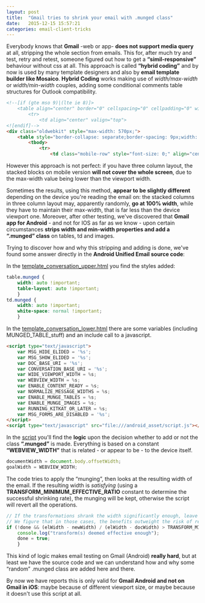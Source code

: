 ```yaml
---
layout: post
title:  "Gmail tries to shrink your email with .munged class"
date:   2015-12-15 15:57:21
categories: email-client-tricks
---
```

Everybody knows that **Gmail** -web or app- **does not support media query** at all, stripping the whole *<style></style>* section from emails.
This for, after much try and test, retry and retest, someone figured out how to get a **“simil-responsive”** behaviour without css at all. This approach is called **“hybrid coding”** and by now is used by many template designers and also by **email template builder like Mosaico**.
**Hybrid Coding** works making use of *width/max-width* or *width/min-width* couples, adding some conditional comments table structures for Outlook compatibility.

```html
<!--[if (gte mso 9)|(lte ie 8)]>
    <table align="center" border="0" cellspacing="0" cellpadding="0" width="570">
        <tr>
            <td align="center" valign="top">
<![endif]-->
<div class="oldwebkit" style="max-width: 570px;">
    <table style="border-collapse: separate;border-spacing: 9px;width: 100%;max-width: 570px;background-color: #fff;" class="vb-row fullpad" bgcolor="#ffffff" border="0" cellpadding="0" cellspacing="9" width="570">
        <tbody>
            <tr>
                <td class="mobile-row" style="font-size: 0;" align="center" valign="top">[...]
```

However this approach is not perfect: if you have three column layout, the stacked blocks on mobile version **will not cover the whole screen**, due to the max-width value being lower than the viewport width.

<!--more-->

Sometimes the results, using this method, **appear to be slightly different** depending on the device you're reading the email on: the stacked columns in three column layout may, apparently randomly, **go at 100% width**, while they have to maintain their max-width, that is far less than the device viewport one. 
Moreover, after other testing, we've discovered that **Gmail app for Android** - and not for IOS as far as we know - upon certain circumstances **strips width and min-width properties and add a “.munged” class** on tables, td and images.

Trying to discover how and why this stripping and adding is done, we've found some answer directly in the **Android Unified Email source code**:

In the [template_conversation_upper.html](https://android.googlesource.com/platform/packages/apps/UnifiedEmail/+/525dfca7775adf3e01bb033122c9c7ed226ed213/res/raw/template_conversation_upper.html) you find the styles added:

```css
table.munged {
    width: auto !important;
    table-layout: auto !important;
    }
td.munged {
    width: auto !important;
    white-space: normal !important;
    }
```

In the [template_conversation_lower.html](https://android.googlesource.com/platform/packages/apps/UnifiedEmail/+/525dfca7775adf3e01bb033122c9c7ed226ed213/res/raw/template_conversation_lower.html) there are some variables (including MUNGED_TABLE_stuff) and an include call to a javascript.

```html   
<script type="text/javascript">
    var MSG_HIDE_ELIDED = '%s';
    var MSG_SHOW_ELIDED = '%s';
    var DOC_BASE_URI = '%s';
    var CONVERSATION_BASE_URI = '%s';
    var WIDE_VIEWPORT_WIDTH = %s;
    var WEBVIEW_WIDTH = %s;
    var ENABLE_CONTENT_READY = %s;
    var NORMALIZE_MESSAGE_WIDTHS = %s;
    var ENABLE_MUNGE_TABLES = %s;
    var ENABLE_MUNGE_IMAGES = %s;
    var RUNNING_KITKAT_OR_LATER = %s;
    var MSG_FORMS_ARE_DISABLED = '%s';
</script>
<script type="text/javascript" src="file:///android_asset/script.js"></script>
```

In the [script](https://android.googlesource.com/platform/packages/apps/UnifiedEmail/+/525dfca7775adf3e01bb033122c9c7ed226ed213/assets/script.js#245) you'll find the **logic** upon the decision whether to add or not the class **“.munged”** is made.
Everything is based on a constant **“WEBVIEW_WIDTH”** that is related - or appear to be - to the device itself.

```javascript  
documentWidth = document.body.offsetWidth;
goalWidth = WEBVIEW_WIDTH;
```

The code tries to apply the “munging”, then looks at the resulting width of the email.
If the resulting width is *satisfying* (using a **TRANSFORM_MINIMUM_EFFECTIVE_RATIO** constant to determine the successful shrinking rate), the munging will be kept, otherwise the script will revert all the operations. 

```javascript  
// If the transformations shrank the width significantly enough, leave them in place.
// We figure that in those cases, the benefits outweight the risk of rendering artifacts.
if (!done && (elWidth - newWidth) / (elWidth - docWidth) > TRANSFORM_MINIMUM_EFFECTIVE_RATIO) {
    console.log("transform(s) deemed effective enough");
    done = true;
    }
```

This kind of logic makes email testing on Gmail (Android) **really hard**, but at least we have the source code and we can understand how and why some “random” .munged class are added here and there.

By now we have reports this is only valid for **Gmail Android and not on Gmail in iOS**: maybe because of different viewport size, or maybe because it doesn't use this script at all.

